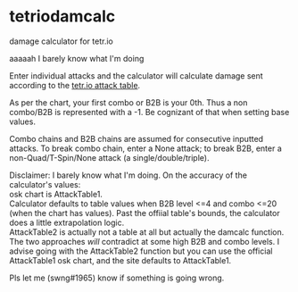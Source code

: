 # tetriodamcalc
damage calculator for tetr.io

aaaaah I barely know what I'm doing

Enter individual attacks and the calculator will calculate damage sent according to the [tetr.io attack table](https://cdn.discordapp.com/attachments/674421736162197515/716081165886423110/2020-05-30_02-07-18.png).

As per the chart, your first combo or B2B is your 0th. Thus a non combo/B2B is represented with a -1. Be cognizant of that when setting base values.

Combo chains and B2B chains are assumed for consecutive inputted attacks. To break combo chain, enter a None attack; to break B2B, enter a non-Quad/T-Spin/None attack (a single/double/triple).

Disclaimer: I barely know what I'm doing. On the accuracy of the calculator's values:  
osk chart is AttackTable1.  
Calculator defaults to table values when B2B level <=4 and combo <=20 (when the chart has values). Past the offiial table's bounds, the calculator does a little extrapolation logic.  
AttackTable2 is actually not a table at all but actually the damcalc function.  
The two approaches *will* contradict at some high B2B and combo levels. I advise going with the AttackTable2 function but you can use the official AttackTable1 osk chart, and the site defaults to AttackTable1.

Pls let me (swng#1965) know if something is going wrong.

